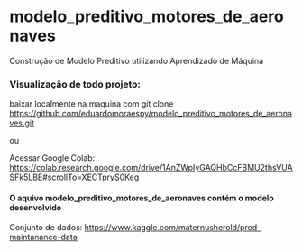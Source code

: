 # modelo_preditivo_motores_de_aeronaves

Construção de Modelo Preditivo utilizando Aprendizado de Máquina


### Visualização de todo projeto:
  
  baixar localmente na maquina com git clone https://github.com/eduardomoraespy/modelo_preditivo_motores_de_aeronaves.git
  
  ou
  
  Acessar Google Colab: https://colab.research.google.com/drive/1AnZWpIyGAQHbCcFBMU2thsVUASFk5LBE#scrollTo=XECTpryS0Keg
  
  
  
  #### O aquivo modelo_preditivo_motores_de_aeronaves contém o modelo desenvolvido
  
  
  Conjunto de dados: https://www.kaggle.com/maternusherold/pred-maintanance-data

